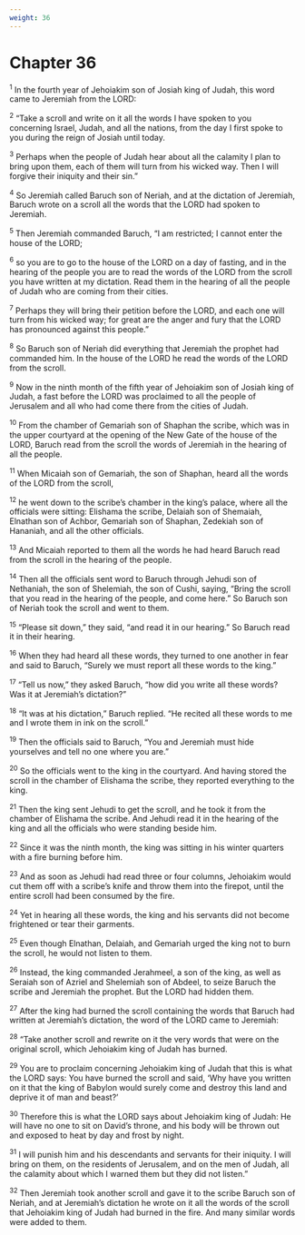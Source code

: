 ```yaml
---
weight: 36
---
```


# Chapter 36

<sup>1</sup> In the fourth year of Jehoiakim son of Josiah king of Judah, this word came to Jeremiah from the LORD: 

<sup>2</sup> “Take a scroll and write on it all the words I have spoken to you concerning Israel, Judah, and all the nations, from the day I first spoke to you during the reign of Josiah until today. 

<sup>3</sup> Perhaps when the people of Judah hear about all the calamity I plan to bring upon them, each of them will turn from his wicked way. Then I will forgive their iniquity and their sin.” 

<sup>4</sup> So Jeremiah called Baruch son of Neriah, and at the dictation of Jeremiah, Baruch wrote on a scroll all the words that the LORD had spoken to Jeremiah. 

<sup>5</sup> Then Jeremiah commanded Baruch, “I am restricted; I cannot enter the house of the LORD; 

<sup>6</sup> so you are to go to the house of the LORD on a day of fasting, and in the hearing of the people you are to read the words of the LORD from the scroll you have written at my dictation. Read them in the hearing of all the people of Judah who are coming from their cities. 

<sup>7</sup> Perhaps they will bring their petition before the LORD, and each one will turn from his wicked way; for great are the anger and fury that the LORD has pronounced against this people.” 

<sup>8</sup> So Baruch son of Neriah did everything that Jeremiah the prophet had commanded him. In the house of the LORD he read the words of the LORD from the scroll. 

<sup>9</sup> Now in the ninth month of the fifth year of Jehoiakim son of Josiah king of Judah, a fast before the LORD was proclaimed to all the people of Jerusalem and all who had come there from the cities of Judah. 

<sup>10</sup> From the chamber of Gemariah son of Shaphan the scribe, which was in the upper courtyard at the opening of the New Gate of the house of the LORD, Baruch read from the scroll the words of Jeremiah in the hearing of all the people. 

<sup>11</sup> When Micaiah son of Gemariah, the son of Shaphan, heard all the words of the LORD from the scroll, 

<sup>12</sup> he went down to the scribe’s chamber in the king’s palace, where all the officials were sitting: Elishama the scribe, Delaiah son of Shemaiah, Elnathan son of Achbor, Gemariah son of Shaphan, Zedekiah son of Hananiah, and all the other officials. 

<sup>13</sup> And Micaiah reported to them all the words he had heard Baruch read from the scroll in the hearing of the people. 

<sup>14</sup> Then all the officials sent word to Baruch through Jehudi son of Nethaniah, the son of Shelemiah, the son of Cushi, saying, “Bring the scroll that you read in the hearing of the people, and come here.” So Baruch son of Neriah took the scroll and went to them. 

<sup>15</sup> “Please sit down,” they said, “and read it in our hearing.” So Baruch read it in their hearing. 

<sup>16</sup> When they had heard all these words, they turned to one another in fear and said to Baruch, “Surely we must report all these words to the king.” 

<sup>17</sup> “Tell us now,” they asked Baruch, “how did you write all these words? Was it at Jeremiah’s dictation?” 

<sup>18</sup> “It was at his dictation,” Baruch replied. “He recited all these words to me and I wrote them in ink on the scroll.” 

<sup>19</sup> Then the officials said to Baruch, “You and Jeremiah must hide yourselves and tell no one where you are.” 

<sup>20</sup> So the officials went to the king in the courtyard. And having stored the scroll in the chamber of Elishama the scribe, they reported everything to the king. 

<sup>21</sup> Then the king sent Jehudi to get the scroll, and he took it from the chamber of Elishama the scribe. And Jehudi read it in the hearing of the king and all the officials who were standing beside him. 

<sup>22</sup> Since it was the ninth month, the king was sitting in his winter quarters with a fire burning before him. 

<sup>23</sup> And as soon as Jehudi had read three or four columns, Jehoiakim would cut them off with a scribe’s knife and throw them into the firepot, until the entire scroll had been consumed by the fire. 

<sup>24</sup> Yet in hearing all these words, the king and his servants did not become frightened or tear their garments. 

<sup>25</sup> Even though Elnathan, Delaiah, and Gemariah urged the king not to burn the scroll, he would not listen to them. 

<sup>26</sup> Instead, the king commanded Jerahmeel, a son of the king, as well as Seraiah son of Azriel and Shelemiah son of Abdeel, to seize Baruch the scribe and Jeremiah the prophet. But the LORD had hidden them. 

<sup>27</sup> After the king had burned the scroll containing the words that Baruch had written at Jeremiah’s dictation, the word of the LORD came to Jeremiah: 

<sup>28</sup> “Take another scroll and rewrite on it the very words that were on the original scroll, which Jehoiakim king of Judah has burned. 

<sup>29</sup> You are to proclaim concerning Jehoiakim king of Judah that this is what the LORD says: You have burned the scroll and said, ‘Why have you written on it that the king of Babylon would surely come and destroy this land and deprive it of man and beast?’ 

<sup>30</sup> Therefore this is what the LORD says about Jehoiakim king of Judah: He will have no one to sit on David’s throne, and his body will be thrown out and exposed to heat by day and frost by night. 

<sup>31</sup> I will punish him and his descendants and servants for their iniquity. I will bring on them, on the residents of Jerusalem, and on the men of Judah, all the calamity about which I warned them but they did not listen.” 

<sup>32</sup> Then Jeremiah took another scroll and gave it to the scribe Baruch son of Neriah, and at Jeremiah’s dictation he wrote on it all the words of the scroll that Jehoiakim king of Judah had burned in the fire. And many similar words were added to them. 


